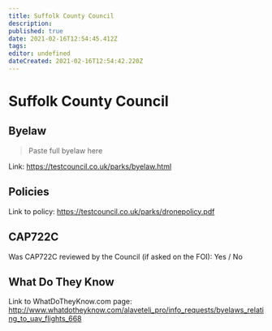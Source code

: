 ```yaml
---
title: Suffolk County Council
description: 
published: true
date: 2021-02-16T12:54:45.412Z
tags: 
editor: undefined
dateCreated: 2021-02-16T12:54:42.220Z
---
```


# Suffolk County Council


## Byelaw
> Paste full byelaw here

Link:
https://testcouncil.co.uk/parks/byelaw.html

## Policies
Link to policy:
https://testcouncil.co.uk/parks/dronepolicy.pdf

## CAP722C

Was CAP722C reviewed by the Council (if asked on the FOI): Yes / No

## What Do They Know

Link to WhatDoTheyKnow.com page:
http://www.whatdotheyknow.com/alaveteli_pro/info_requests/byelaws_relating_to_uav_flights_668

